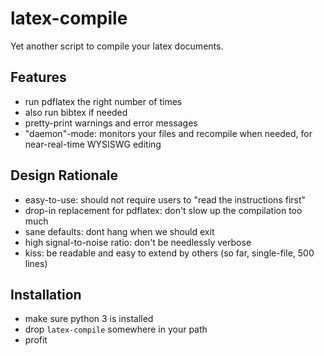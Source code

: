 latex-compile
=============

Yet another script to compile your latex documents.

## Features

- run pdflatex the right number of times
- also run bibtex if needed
- pretty-print warnings and error messages
- "daemon"-mode: monitors your files and recompile when needed, for near-real-time WYSISWG editing

## Design Rationale

- easy-to-use: should not require users to "read the instructions first"
- drop-in replacement for pdflatex: don't slow up the compilation too much
- sane defaults: dont hang when we should exit
- high signal-to-noise ratio: don't be needlessly verbose
- kiss: be readable and easy to extend by others (so far, single-file, 500 lines)

## Installation

- make sure python 3 is installed
- drop `latex-compile` somewhere in your path
- profit
